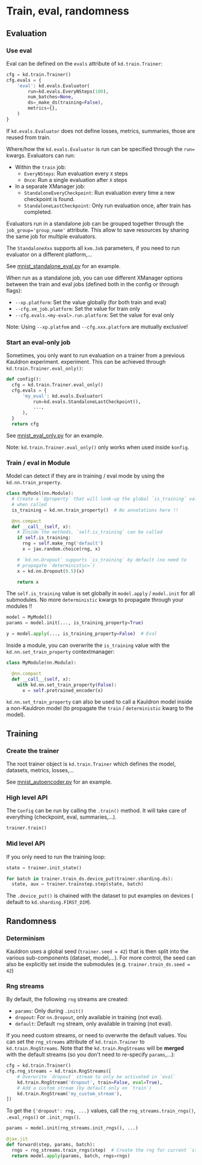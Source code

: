 # Train, eval, randomness

## Evaluation

### Use eval

Eval can be defined on the `evals` attribute of `kd.train.Trainer`:

```python
cfg = kd.train.Trainer()
cfg.evals = {
    'eval': kd.evals.Evaluator(
        run=kd.evals.EveryNSteps(100),
        num_batches=None,
        ds=_make_ds(training=False),
        metrics={},
    )
}
```

If `kd.evals.Evaluator` does not define losses, metrics, summaries, those are
reused from train.

Where/how the `kd.evals.Evaluator` is run can be specified through the `run=`
kwargs. Evaluators can run:

*   Within the `train` job:
    *   `EveryNSteps`: Run evaluation every `X` steps
    *   `Once`: Run a single evaluation after `X` steps
*   In a separate XManager job:
    *   `StandaloneEveryCheckpoint`: Run evaluation every time a new checkpoint
        is found.
    *   `StandaloneLastCheckpoint`: Only run evaluation once, after train has
        completed.

Evaluators run in a standalone job can be grouped together through the
`job_group='group_name'` attribute. This allow to save resources by sharing the
same job for multiple evaluators.

The `StandaloneXxx` supports all `kxm.Job` parameters, if you need to run
evaluator on a different platform,...

See
[mnist_standalone_eval.py](https://github.com/google-research/kauldron/tree/main/examples/mnist_standalone_eval.py)
for an example.

When run as a standalone job, you can use different XManager options between the
train and eval jobs (defined both in the config or through flags):

*   `--xp.platform`: Set the value globally (for both train and eval)
*   `--cfg.xm_job.platform`: Set the value for train only
*   `--cfg.evals.<my-eval>.run.platform`: Set the value for eval only

Note: Using `--xp.platfom` and `--cfg.xxx.platform` are mutually exclusive!

### Start an eval-only job

Sometimes, you only want to run evaluation on a trainer from a previous
Kauldron experiment.
experiment. This can be achieved through `kd.train.Trainer.eval_only()`:

```python
def config():
  cfg = kd.train.Trainer.eval_only()
  cfg.evals = {
      'my_eval': kd.evals.Evaluator(
          run=kd.evals.StandaloneLastCheckpoint(),
          ...,
      ),
  }
  return cfg
```

See
[mnist_eval_only.py](https://github.com/google-research/kauldron/tree/main/examples/mnist_eval_only.py)
for an example.

Note: `kd.train.Trainer.eval_only()` only works when used inside `konfig`.

### Train / eval in Module

Model can detect if they are in training / eval mode by using the
`kd.nn.train_property`.

```python
class MyModel(nn.Module):
  # Create a `@property` that will look-up the global `is_training` value
  # when called
  is_training = kd.nn.train_property()  # No annotations here !!

  @nn.compact
  def __call__(self, x):
    # Inside the methods, `self.is_training` can be called
    if self.is_training:
      rng = self.make_rng('default')
      x = jax.random.choice(rng, x)

    # `kd.nn.Dropout` supports `is_training` by default (no need to
    # propagate `deterministic=`)
    x = kd.nn.Dropout(0.5)(x)

    return x
```

The `self.is_training` value is set globally in `model.apply` / `model.init` for
all submodules. No more `deterministic` kwargs to propagate through your modules
!!

```python
model = MyModel()
params = model.init(..., is_training_property=True)

y = model.apply(..., is_training_property=False)  # Eval
```

Inside a module, you can overwrite the `is_training` value with the
`kd.nn.set_train_property` contextmanager:

```python
class MyModule(nn.Module):

  @nn.compact
  def __call__(self, x):
    with kd.nn.set_train_property(False):
      x = self.pretrained_encoder(x)
```

`kd.nn.set_train_property` can also be used to call a Kauldron model inside a
non-Kauldron model (to propagate the `train` / `deterministic` kwarg to the
model).

## Training

### Create the trainer

The root trainer object is `kd.train.Trainer` which defines the model, datasets,
metrics, losses,...

See
[mnist_autoencoder.py](https://github.com/google-research/kauldron/tree/main/examples/mnist_autoencoder.py)
for an example.

### High level API

The `Config` can be run by calling the `.train()` method. It will take care of
everything (checkpoint, eval, summaries,...).

```python
trainer.train()
```

### Mid level API

If you only need to run the training loop:

```python
state = trainer.init_state()

for batch in trainer.train_ds.device_put(trainer.sharding.ds):
  state, aux = trainer.trainstep.step(state, batch)
```

The `.device_put()` is chained with the dataset to put examples on devices (
default to `kd.sharding.FIRST_DIM`).

## Randomness

### Determinism

Kauldron uses a global seed (`trainer.seed = 42`) that is then split into the
various sub-components (dataset, model,...). For more control, the seed can also
be explicitly set inside the submodules (e.g. `trainer.train_ds.seed = 42`)

### Rng streams

By default, the following `rng` streams are created:

*   `params`: Only during `.init()`
*   `dropout`: For `nn.Dropout`, only available in training (not eval).
*   `default`: Default `rng` stream, only available in training (not eval).

If you need custom streams, or need to overwrite the default values. You can set
the `rng_streams` attribute of `kd.train.Trainer` to `kd.train.RngStreams`. Note
that the `kd.train.RngStreams` will be **merged** with the default streams (so
you don't need to re-specify `params`,...):

```python
cfg = kd.train.Trainer()
cfg.rng_streams = kd.train.RngStreams([
    # Overwrite `dropout` stream to only be activated in `eval`
    kd.train.RngStream('dropout', train=False, eval=True),
    # Add a custom stream (by default only on `train`)
    kd.train.RngStream('my_custom_stream'),
])
```

To get the `{'dropout': rng, ...}` values, call the `rng_streams.train_rngs()`,
`.eval_rngs()` or `.init_rngs()`.

```python
params = model.init(rng_streams.init_rngs(), ...)

@jax.jit
def forward(step, params, batch):
  rngs = rng_streams.train_rngs(step)  # Create the rng for current `step`
  return model.apply(params, batch, rngs=rngs)
```
